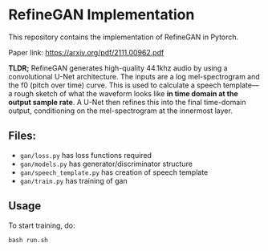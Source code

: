 # RefineGAN Implementation


This repository contains the implementation of RefineGAN in Pytorch.

Paper link: https://arxiv.org/pdf/2111.00962.pdf

**TLDR;** RefineGAN generates high-quality 44.1khz audio by using a convolutional U-Net architecture. The inputs are a log mel-spectrogram and the f0 (pitch over time) curve. This is used to calculate a speech template—a rough sketch of what the waveform looks like ************************************************************************************************************************in time domain at the output sample rate************************************************************************************************************************. A U-Net then refines this into the final time-domain output, conditioning on the mel-spectrogram at the innermost layer.

## Files:

- `gan/loss.py` has loss functions required
- `gan/models.py` has generator/discriminator structure
- `gan/speech_template.py` has creation of speech template
- `gan/train.py` has training of gan

## Usage

To start training, do:
```
bash run.sh
```
